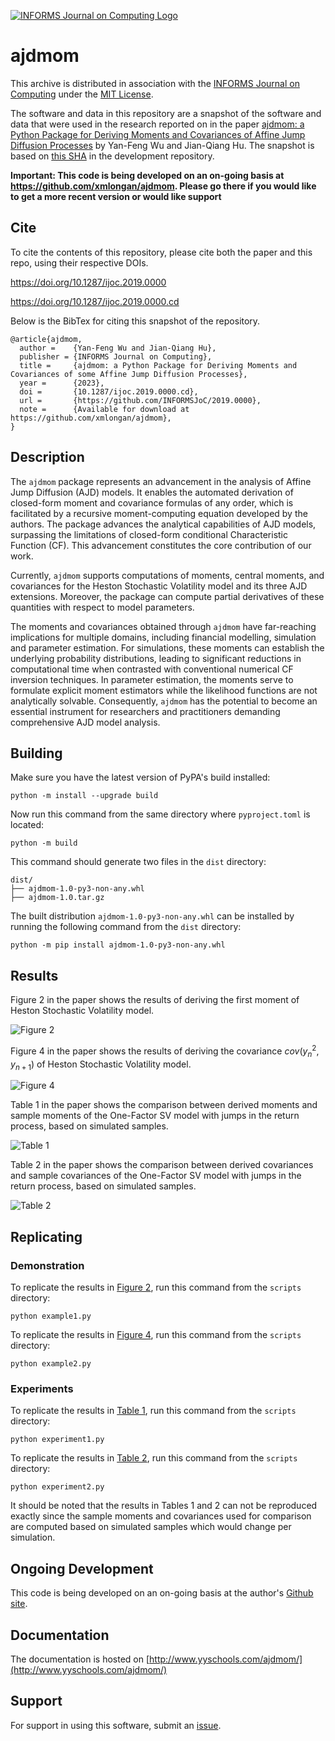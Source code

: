 [![INFORMS Journal on Computing Logo](https://INFORMSJoC.github.io/logos/INFORMS_Journal_on_Computing_Header.jpg)](https://pubsonline.informs.org/journal/ijoc)

# ajdmom

This archive is distributed in association with the [INFORMS Journal on
Computing](https://pubsonline.informs.org/journal/ijoc) under the [MIT
License](LICENSE).

The software and data in this repository are a snapshot of the software
and data that were used in the research reported on in the paper
[ajdmom: a Python Package for Deriving Moments and Covariances of
Affine Jump Diffusion Processes](https://doi.org/10.1287/ijoc.2019.0000)
by Yan-Feng Wu and Jian-Qiang Hu. The snapshot is based on [this
SHA](https://github.com/xmlongan/ajdmom/commit/fd30ac48656c0a1b6f8f793f31d583e80bf2f6e6)
in the development repository.

**Important: This code is being developed on an on-going basis at
<https://github.com/xmlongan/ajdmom>. Please go there if you would like
to get a more recent version or would like support**

## Cite

To cite the contents of this repository, please cite both the paper and
this repo, using their respective DOIs.

<https://doi.org/10.1287/ijoc.2019.0000>

<https://doi.org/10.1287/ijoc.2019.0000.cd>

Below is the BibTex for citing this snapshot of the repository.

```         
@article{ajdmom,
  author =    {Yan-Feng Wu and Jian-Qiang Hu},
  publisher = {INFORMS Journal on Computing},
  title =     {ajdmom: a Python Package for Deriving Moments and Covariances of some Affine Jump Diffusion Processes},
  year =      {2023},
  doi =       {10.1287/ijoc.2019.0000.cd},
  url =       {https://github.com/INFORMSJoC/2019.0000},
  note =      {Available for download at https://github.com/xmlongan/ajdmom},
}
```

## Description

The `ajdmom` package represents an advancement in the analysis of Affine
Jump Diffusion (AJD) models. It enables the automated derivation of 
closed-form moment and covariance formulas of any order, which is facilitated
by a recursive moment-computing equation developed by the authors. The package
advances the analytical capabilities of AJD models, surpassing the limitations
of closed-form conditional Characteristic Function (CF). This advancement 
constitutes the core contribution of our work.

Currently, `ajdmom` supports computations of moments,
central moments, and covariances for the Heston Stochastic Volatility model
and its three AJD extensions. Moreover, the package can compute partial
derivatives of these quantities with respect to model parameters.

The moments and covariances obtained through `ajdmom` have far-reaching
implications for multiple domains, including financial modelling, 
simulation and parameter estimation. For simulations, 
these moments can establish the underlying probability distributions,
leading to significant reductions in computational time when contrasted with
conventional numerical CF inversion techniques. In parameter estimation, the
moments serve to formulate explicit moment estimators while the likelihood
functions are not analytically solvable. Consequently, `ajdmom` has the 
potential to become an essential instrument for researchers and practitioners
demanding comprehensive AJD model analysis.


## Building

Make sure you have the latest version of PyPA's build installed:

```         
python -m install --upgrade build
```

Now run this command from the same directory where `pyproject.toml` is
located:

```         
python -m build
```

This command should generate two files in the `dist` directory:

```         
dist/
├── ajdmom-1.0-py3-non-any.whl
├── ajdmom-1.0.tar.gz
```

The built distribution `ajdmom-1.0-py3-non-any.whl` can be installed by
running the following command from the `dist` directory:

```         
python -m pip install ajdmom-1.0-py3-non-any.whl
```

## Results

Figure 2 in the paper shows the results of deriving the first moment of
Heston Stochastic Volatility model.

![Figure 2](results/m1-1fsv.png)

Figure 4 in the paper shows the results of deriving the covariance
$cov(y_n^2,y_{n+1})$ of Heston Stochastic Volatility model.

![Figure 4](results/cov21-1fsv.png)

Table 1 in the paper shows the comparison between derived moments and
sample moments of the One-Factor SV model with jumps in the return
process, based on simulated samples.

![Table 1](results/comp-mom-1fsvj.png)

Table 2 in the paper shows the comparison between derived covariances
and sample covariances of the One-Factor SV model with jumps in the
return process, based on simulated samples.

![Table 2](results/comp-cov-1fsvj.png)

## Replicating

### Demonstration

To replicate the results in [Figure 2](results/m1-1fsv.png), run this
command from the `scripts` directory:

```         
python example1.py
```

To replicate the results in [Figure 4](results/cov21-1fsv.png), run this
command from the `scripts` directory:

```         
python example2.py
```

### Experiments

To replicate the results in [Table 1](results/comp-mom-1fsvj.png), run
this command from the `scripts` directory:

```         
python experiment1.py
```

To replicate the results in [Table 2](results/comp-cov-1fsvj.png), run
this command from the `scripts` directory:

```         
python experiment2.py
```

It should be noted that the results in Tables 1 and 2 can not be
reproduced exactly since the sample moments and covariances used for
comparison are computed based on simulated samples which would change
per simulation.

## Ongoing Development

This code is being developed on an on-going basis at the author's
[Github site](https://github.com/xmlongan/ajdmom). 

## Documentation

The documentation is hosted 
on [http://www.yyschools.com/ajdmom/](http://www.yyschools.com/ajdmom/)

## Support

For support in using this software, submit an
[issue](https://github.com/xmlongan/ajdmom/issues/new).
